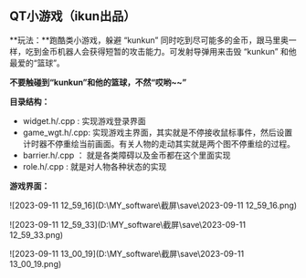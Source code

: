 ## QT小游戏（ikun出品）

**玩法：**跑酷类小游戏，躲避 “kunkun” 同时吃到尽可能多的金币，跟马里奥一样，吃到金币机器人会获得短暂的攻击能力。可发射导弹用来击毁 “kunkun” 和他最爱的“篮球”。

**不要触碰到“kunkun”和他的篮球，不然“哎哟~~”**

**目录结构：** 

* widget.h/.cpp : 实现游戏登录界面
* game_wgt.h/.cpp: 实现游戏主界面，其实就是不停接收鼠标事件，然后设置计时器不停重绘当前画面。有关人物的走动其实就是两个图不停重绘的过程。
* barrier.h/.cpp ： 就是各类障碍以及金币都在这个里面实现
* role.h/.cpp : 就是对人物各种状态的实现

**游戏界面：**

![2023-09-11 12_59_16](D:\MY_software\截屏\save\2023-09-11 12_59_16.png)



 ![2023-09-11 12_59_33](D:\MY_software\截屏\save\2023-09-11 12_59_33.png)



![2023-09-11 13_00_19](D:\MY_software\截屏\save\2023-09-11 13_00_19.png)